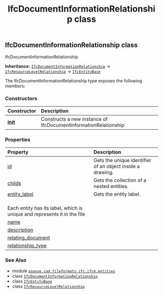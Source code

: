 ﻿---
title: IfcDocumentInformationRelationship class
second_title: Aspose.CAD for Python via .NET API References
description: 
type: docs
weight: 1900
url: /python-net/aspose.cad.fileformats.ifc.ifc4.entities/ifcdocumentinformationrelationship/
is_root: false
---

## IfcDocumentInformationRelationship class

IfcDocumentInformationRelationship



**Inheritance:** [`IfcDocumentInformationRelationship`](/cad/python-net/aspose.cad.fileformats.ifc.ifc4.entities/ifcdocumentinformationrelationship) → 
[`IfcResourceLevelRelationship`](/cad/python-net/aspose.cad.fileformats.ifc.ifc4.entities/ifcresourcelevelrelationship) → 
[`IfcEntityBase`](/cad/python-net/aspose.cad.fileformats.ifc/ifcentitybase)



The IfcDocumentInformationRelationship type exposes the following members:

### Constructors
| Constructor | Description |
| :- | :- |
| [__init__](/cad/python-net/aspose.cad.fileformats.ifc.ifc4.entities/ifcdocumentinformationrelationship/__init__/#) | Constructs a new instance of IfcDocumentInformationRelationship |


### Properties
| Property | Description |
| :- | :- |
| [id](/cad/python-net/aspose.cad.fileformats.ifc.ifc4.entities/ifcdocumentinformationrelationship/id) | Gets the unique identifier of an object inside a drawing. |
| [childs](/cad/python-net/aspose.cad.fileformats.ifc.ifc4.entities/ifcdocumentinformationrelationship/childs) | Gets the collection of a nested entities. |
| [entity_label](/cad/python-net/aspose.cad.fileformats.ifc.ifc4.entities/ifcdocumentinformationrelationship/entity_label) | Gets the entity label.<br/>Each entity has its label, which is unique and represents it in the file |
| [name](/cad/python-net/aspose.cad.fileformats.ifc.ifc4.entities/ifcdocumentinformationrelationship/name) |  |
| [description](/cad/python-net/aspose.cad.fileformats.ifc.ifc4.entities/ifcdocumentinformationrelationship/description) |  |
| [relating_document](/cad/python-net/aspose.cad.fileformats.ifc.ifc4.entities/ifcdocumentinformationrelationship/relating_document) |  |
| [relationship_type](/cad/python-net/aspose.cad.fileformats.ifc.ifc4.entities/ifcdocumentinformationrelationship/relationship_type) |  |



### See Also
* module [`aspose.cad.fileformats.ifc.ifc4.entities`](..)
* class [`IfcDocumentInformationRelationship`](/cad/python-net/aspose.cad.fileformats.ifc.ifc4.entities/ifcdocumentinformationrelationship)
* class [`IfcEntityBase`](/cad/python-net/aspose.cad.fileformats.ifc/ifcentitybase)
* class [`IfcResourceLevelRelationship`](/cad/python-net/aspose.cad.fileformats.ifc.ifc4.entities/ifcresourcelevelrelationship)
